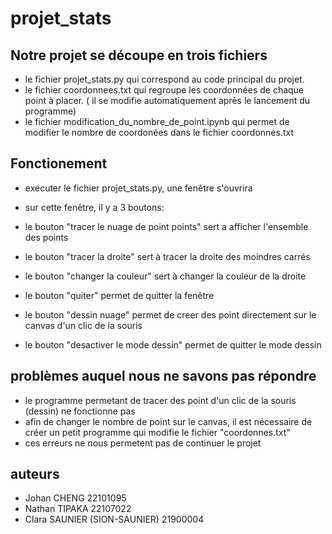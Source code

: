 # projet_stats

## Notre projet se découpe en trois fichiers
- le fichier projet_stats.py qui correspond au code principal du projet.
- le fichier coordonnees.txt qui regroupe les coordonnées de chaque point à placer. ( il se modifie automatiquement après le lancement du programme)
- le fichier modification_du_nombre_de_point.ipynb qui permet de modifier le nombre de coordonées dans le fichier coordonnes.txt

## Fonctionement
- executer le fichier projet_stats.py, une fenêtre s'ouvrira
- sur cette fenêtre, il y a 3 boutons:

- le bouton "tracer le nuage de point points" sert a afficher l'ensemble des points
- le bouton "tracer la droite" sert à tracer la droite des moindres carrés
- le bouton "changer la couleur" sert à changer la couleur de la droite
- le bouton "quiter" permet de quitter la fenêtre 
- le bouton "dessin nuage" permet de creer des point directement sur le canvas d'un clic de la souris
- le bouton "desactiver le mode dessin" permet de quitter le mode dessin

##

## problèmes auquel nous ne savons pas répondre
- le programme permetant de tracer des point d'un clic de la souris (dessin) ne fonctionne pas
- afin de changer le nombre de point sur le canvas, il est nécessaire de créer un petit programme qui modifie le fichier "coordonnes.txt"
- ces erreurs ne nous permetent pas de continuer le projet

## auteurs
- Johan CHENG 22101095
- Nathan TIPAKA 22107022
- Clara SAUNIER (SION-SAUNIER) 21900004
